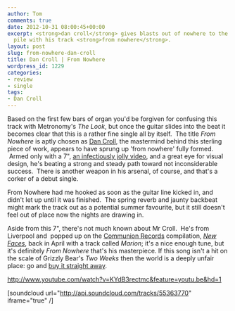 ```yaml
---
author: Tom
comments: true
date: 2012-10-31 08:00:45+00:00
excerpt: <strong>dan croll</strong> gives blasts out of nowhere to the top of the
  pile with his track <strong>from nowhere</strong>.
layout: post
slug: from-nowhere-dan-croll
title: Dan Croll | From Nowhere
wordpress_id: 1229
categories:
- review
- single
tags:
- Dan Croll
---
```


Based on the first few bars of organ you'd be forgiven for confusing this track with Metronomy's _The Look_, but once the guitar slides into the beat it becomes clear that this is a rather fine single all by itself.  The title _From Nowhere_ is aptly chosen as [Dan Croll](http://www.dancroll.com/Dan_Croll/HOME.html), the mastermind behind this sterling piece of work, appears to have sprung up 'from nowhere' fully formed.  Armed only with a 7", [an infectiously jolly video](http://www.youtube.com/watch?v=KYdB3rectmc&feature=youtu.be&hd=1), and a great eye for visual design, he's beating a strong and steady path toward not inconsiderable success.  There is another weapon in his arsenal, of course, and that's a corker of a debut single.

From Nowhere had me hooked as soon as the guitar line kicked in, and didn't let up until it was finished.  The spring reverb and jaunty backbeat might mark the track out as a potential summer favourite, but it still doesn't feel out of place now the nights are drawing in.

Aside from this 7", there's not much known about Mr Croll.  He's from Liverpool and  popped up on the [Communion Records](http://www.communionmusic.co.uk/) compilation, [_New Faces_](http://www.amazon.co.uk/Communion-New-Faces/dp/B007QAO4JK/ref=sr_1_1?ie=UTF8&qid=1351633718&sr=8-1), back in April with a track called _Marion_; it's a nice enough tune, but it's definitely _From Nowhere_ that's his masterpiece. If this song isn't a hit on the scale of Grizzly Bear's _Two Weeks_ then the world is a deeply unfair place: go and [buy it straight away](http://dancroll.bigcartel.com/product/from-nowhere).

http://www.youtube.com/watch?v=KYdB3rectmc&feature=youtu.be&hd=1

[soundcloud url="http://api.soundcloud.com/tracks/55363770" iframe="true" /]
